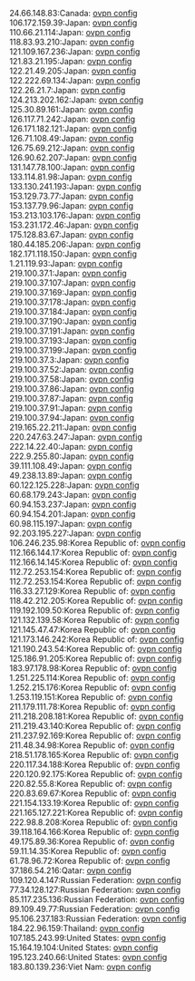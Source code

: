 24.66.148.83:Canada: [ovpn config](vpn/24_66_148_83.ovpn)  
106.172.159.39:Japan: [ovpn config](vpn/106_172_159_39.ovpn)  
110.66.21.114:Japan: [ovpn config](vpn/110_66_21_114.ovpn)  
118.83.93.210:Japan: [ovpn config](vpn/118_83_93_210.ovpn)  
121.109.167.236:Japan: [ovpn config](vpn/121_109_167_236.ovpn)  
121.83.21.195:Japan: [ovpn config](vpn/121_83_21_195.ovpn)  
122.21.49.205:Japan: [ovpn config](vpn/122_21_49_205.ovpn)  
122.222.69.134:Japan: [ovpn config](vpn/122_222_69_134.ovpn)  
122.26.21.7:Japan: [ovpn config](vpn/122_26_21_7.ovpn)  
124.213.202.162:Japan: [ovpn config](vpn/124_213_202_162.ovpn)  
125.30.89.161:Japan: [ovpn config](vpn/125_30_89_161.ovpn)  
126.117.71.242:Japan: [ovpn config](vpn/126_117_71_242.ovpn)  
126.171.182.121:Japan: [ovpn config](vpn/126_171_182_121.ovpn)  
126.71.108.49:Japan: [ovpn config](vpn/126_71_108_49.ovpn)  
126.75.69.212:Japan: [ovpn config](vpn/126_75_69_212.ovpn)  
126.90.62.207:Japan: [ovpn config](vpn/126_90_62_207.ovpn)  
131.147.78.100:Japan: [ovpn config](vpn/131_147_78_100.ovpn)  
133.114.81.98:Japan: [ovpn config](vpn/133_114_81_98.ovpn)  
133.130.241.193:Japan: [ovpn config](vpn/133_130_241_193.ovpn)  
153.129.73.77:Japan: [ovpn config](vpn/153_129_73_77.ovpn)  
153.137.79.96:Japan: [ovpn config](vpn/153_137_79_96.ovpn)  
153.213.103.176:Japan: [ovpn config](vpn/153_213_103_176.ovpn)  
153.231.172.46:Japan: [ovpn config](vpn/153_231_172_46.ovpn)  
175.128.83.67:Japan: [ovpn config](vpn/175_128_83_67.ovpn)  
180.44.185.206:Japan: [ovpn config](vpn/180_44_185_206.ovpn)  
182.171.118.150:Japan: [ovpn config](vpn/182_171_118_150.ovpn)  
1.21.119.93:Japan: [ovpn config](vpn/1_21_119_93.ovpn)  
219.100.37.1:Japan: [ovpn config](vpn/219_100_37_1.ovpn)  
219.100.37.107:Japan: [ovpn config](vpn/219_100_37_107.ovpn)  
219.100.37.169:Japan: [ovpn config](vpn/219_100_37_169.ovpn)  
219.100.37.178:Japan: [ovpn config](vpn/219_100_37_178.ovpn)  
219.100.37.184:Japan: [ovpn config](vpn/219_100_37_184.ovpn)  
219.100.37.190:Japan: [ovpn config](vpn/219_100_37_190.ovpn)  
219.100.37.191:Japan: [ovpn config](vpn/219_100_37_191.ovpn)  
219.100.37.193:Japan: [ovpn config](vpn/219_100_37_193.ovpn)  
219.100.37.199:Japan: [ovpn config](vpn/219_100_37_199.ovpn)  
219.100.37.3:Japan: [ovpn config](vpn/219_100_37_3.ovpn)  
219.100.37.52:Japan: [ovpn config](vpn/219_100_37_52.ovpn)  
219.100.37.58:Japan: [ovpn config](vpn/219_100_37_58.ovpn)  
219.100.37.86:Japan: [ovpn config](vpn/219_100_37_86.ovpn)  
219.100.37.87:Japan: [ovpn config](vpn/219_100_37_87.ovpn)  
219.100.37.91:Japan: [ovpn config](vpn/219_100_37_91.ovpn)  
219.100.37.94:Japan: [ovpn config](vpn/219_100_37_94.ovpn)  
219.165.22.211:Japan: [ovpn config](vpn/219_165_22_211.ovpn)  
220.247.63.247:Japan: [ovpn config](vpn/220_247_63_247.ovpn)  
222.14.22.40:Japan: [ovpn config](vpn/222_14_22_40.ovpn)  
222.9.255.80:Japan: [ovpn config](vpn/222_9_255_80.ovpn)  
39.111.108.49:Japan: [ovpn config](vpn/39_111_108_49.ovpn)  
49.238.13.89:Japan: [ovpn config](vpn/49_238_13_89.ovpn)  
60.122.125.228:Japan: [ovpn config](vpn/60_122_125_228.ovpn)  
60.68.179.243:Japan: [ovpn config](vpn/60_68_179_243.ovpn)  
60.94.153.237:Japan: [ovpn config](vpn/60_94_153_237.ovpn)  
60.94.154.201:Japan: [ovpn config](vpn/60_94_154_201.ovpn)  
60.98.115.197:Japan: [ovpn config](vpn/60_98_115_197.ovpn)  
92.203.195.227:Japan: [ovpn config](vpn/92_203_195_227.ovpn)  
106.246.235.98:Korea Republic of: [ovpn config](vpn/106_246_235_98.ovpn)  
112.166.144.17:Korea Republic of: [ovpn config](vpn/112_166_144_17.ovpn)  
112.166.14.145:Korea Republic of: [ovpn config](vpn/112_166_14_145.ovpn)  
112.72.253.154:Korea Republic of: [ovpn config](vpn/112_72_253_154.ovpn)  
112.72.253.154:Korea Republic of: [ovpn config](vpn/112_72_253_154.ovpn)  
116.33.27.129:Korea Republic of: [ovpn config](vpn/116_33_27_129.ovpn)  
118.42.212.205:Korea Republic of: [ovpn config](vpn/118_42_212_205.ovpn)  
119.192.109.50:Korea Republic of: [ovpn config](vpn/119_192_109_50.ovpn)  
121.132.139.58:Korea Republic of: [ovpn config](vpn/121_132_139_58.ovpn)  
121.145.47.47:Korea Republic of: [ovpn config](vpn/121_145_47_47.ovpn)  
121.173.146.242:Korea Republic of: [ovpn config](vpn/121_173_146_242.ovpn)  
121.190.243.54:Korea Republic of: [ovpn config](vpn/121_190_243_54.ovpn)  
125.186.91.205:Korea Republic of: [ovpn config](vpn/125_186_91_205.ovpn)  
183.97.178.98:Korea Republic of: [ovpn config](vpn/183_97_178_98.ovpn)  
1.251.225.114:Korea Republic of: [ovpn config](vpn/1_251_225_114.ovpn)  
1.252.215.176:Korea Republic of: [ovpn config](vpn/1_252_215_176.ovpn)  
1.253.119.151:Korea Republic of: [ovpn config](vpn/1_253_119_151.ovpn)  
211.179.111.78:Korea Republic of: [ovpn config](vpn/211_179_111_78.ovpn)  
211.218.208.181:Korea Republic of: [ovpn config](vpn/211_218_208_181.ovpn)  
211.219.43.140:Korea Republic of: [ovpn config](vpn/211_219_43_140.ovpn)  
211.237.92.169:Korea Republic of: [ovpn config](vpn/211_237_92_169.ovpn)  
211.48.34.98:Korea Republic of: [ovpn config](vpn/211_48_34_98.ovpn)  
218.51.178.165:Korea Republic of: [ovpn config](vpn/218_51_178_165.ovpn)  
220.117.34.188:Korea Republic of: [ovpn config](vpn/220_117_34_188.ovpn)  
220.120.92.175:Korea Republic of: [ovpn config](vpn/220_120_92_175.ovpn)  
220.82.55.8:Korea Republic of: [ovpn config](vpn/220_82_55_8.ovpn)  
220.83.69.67:Korea Republic of: [ovpn config](vpn/220_83_69_67.ovpn)  
221.154.133.19:Korea Republic of: [ovpn config](vpn/221_154_133_19.ovpn)  
221.165.127.221:Korea Republic of: [ovpn config](vpn/221_165_127_221.ovpn)  
222.98.8.208:Korea Republic of: [ovpn config](vpn/222_98_8_208.ovpn)  
39.118.164.166:Korea Republic of: [ovpn config](vpn/39_118_164_166.ovpn)  
49.175.89.36:Korea Republic of: [ovpn config](vpn/49_175_89_36.ovpn)  
59.11.14.35:Korea Republic of: [ovpn config](vpn/59_11_14_35.ovpn)  
61.78.96.72:Korea Republic of: [ovpn config](vpn/61_78_96_72.ovpn)  
37.186.54.216:Qatar: [ovpn config](vpn/37_186_54_216.ovpn)  
109.120.4.147:Russian Federation: [ovpn config](vpn/109_120_4_147.ovpn)  
77.34.128.127:Russian Federation: [ovpn config](vpn/77_34_128_127.ovpn)  
85.117.235.136:Russian Federation: [ovpn config](vpn/85_117_235_136.ovpn)  
89.109.49.77:Russian Federation: [ovpn config](vpn/89_109_49_77.ovpn)  
95.106.237.183:Russian Federation: [ovpn config](vpn/95_106_237_183.ovpn)  
184.22.96.159:Thailand: [ovpn config](vpn/184_22_96_159.ovpn)  
107.185.243.99:United States: [ovpn config](vpn/107_185_243_99.ovpn)  
15.164.19.104:United States: [ovpn config](vpn/15_164_19_104.ovpn)  
195.123.240.66:United States: [ovpn config](vpn/195_123_240_66.ovpn)  
183.80.139.236:Viet Nam: [ovpn config](vpn/183_80_139_236.ovpn)  
